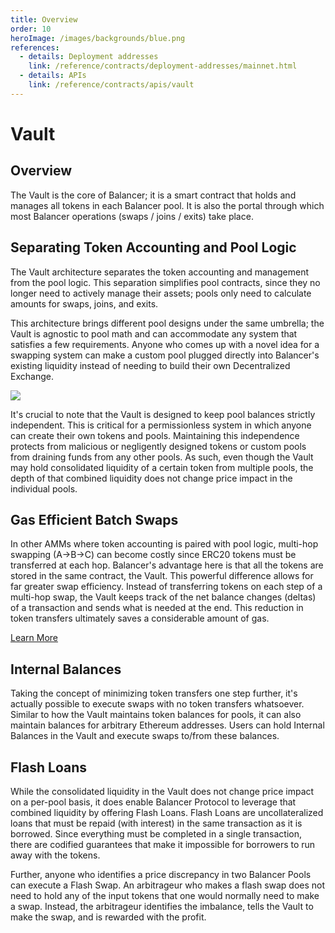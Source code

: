 ```yaml
---
title: Overview
order: 10
heroImage: /images/backgrounds/blue.png
references:
  - details: Deployment addresses
    link: /reference/contracts/deployment-addresses/mainnet.html
  - details: APIs
    link: /reference/contracts/apis/vault
---
```


# Vault

## Overview

The Vault is the core of Balancer; it is a smart contract that holds and manages all tokens in each Balancer pool. It is also the portal through which most Balancer operations (swaps / joins / exits) take place.

## Separating Token Accounting and Pool Logic

The Vault architecture separates the token accounting and management from the pool logic. This separation simplifies pool contracts, since they no longer need to actively manage their assets; pools only need to calculate amounts for swaps, joins, and exits.

This architecture brings different pool designs under the same umbrella; the Vault is agnostic to pool math and can accommodate any system that satisfies a few requirements. Anyone who comes up with a novel idea for a swapping system can make a custom pool plugged directly into Balancer's existing liquidity instead of needing to build their own Decentralized Exchange.

![](/images/vault.png)

It's crucial to note that the Vault is designed to keep pool balances strictly independent. This is critical for a permissionless system in which anyone can create their own tokens and pools. Maintaining this independence protects from malicious or negligently designed tokens or custom pools from draining funds from any other pools. As such, even though the Vault may hold consolidated liquidity of a certain token from multiple pools, the depth of that combined liquidity does not change price impact in the individual pools.

## Gas Efficient Batch Swaps

In other AMMs where token accounting is paired with pool logic, multi-hop swapping (A->B->C) can become costly since ERC20 tokens must be transferred at each hop. Balancer's advantage here is that all the tokens are stored in the same contract, the Vault. This powerful difference allows for far greater swap efficiency. Instead of transferring tokens on each step of a multi-hop swap, the Vault keeps track of the net balance changes (deltas) of a transaction and sends what is needed at the end. This reduction in token transfers ultimately saves a considerable amount of gas.

[Learn More](./swaps.md)

## Internal Balances

Taking the concept of minimizing token transfers one step further, it's actually possible to execute swaps with no token transfers whatsoever. Similar to how the Vault maintains token balances for pools, it can also maintain balances for arbitrary Ethereum addresses. Users can hold Internal Balances in the Vault and execute swaps to/from these balances.

## Flash Loans

While the consolidated liquidity in the Vault does not change price impact on a per-pool basis, it does enable Balancer Protocol to leverage that combined liquidity by offering Flash Loans. Flash Loans are uncollateralized loans that must be repaid (with interest) in the same transaction as it is borrowed. Since everything must be completed in a single transaction, there are codified guarantees that make it impossible for borrowers to run away with the tokens.

Further, anyone who identifies a price discrepancy in two Balancer Pools can execute a Flash Swap. An arbitrageur who makes a flash swap does not need to hold any of the input tokens that one would normally need to make a swap. Instead, the arbitrageur identifies the imbalance, tells the Vault to make the swap, and is rewarded with the profit.
